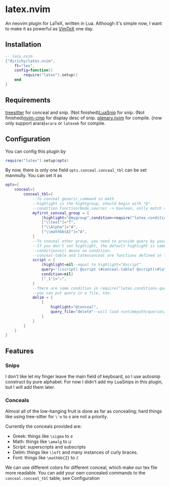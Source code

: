 # latex.nvim

An neovim plugin for LaTeX, written in Lua. 
Although it's simple now, I want to make it as powerful as [VimTeX](https://github.com/lervag/vimtex) one day. 

## Installation

```lua
-- lazy.nvim
{"dirichy/latex.nvim",
    ft="tex",
    config=function()
        require("latex").setup()
    end
}
```

## Requirements

[treesitter](https://github.com/nvim-treesitter/nvim-treesitter) for conceal and snip.
(Not finished)[LuaSnip](https://github.com/L3MON4D3/LuaSnip) for snip.
(Not finished)[nvim-cmp](https://github.com/hrsh7th/nvim-cmp) for display desc of snip.
[plenary.nvim](https://github.com/nvim-lua/plenary.nvim) for compile.
(now only support arara)`arara` or `latexmk` for compile. 

## Configuration

You can config this plugin by
```lua
require("latex").setup(opts)
```
By now, there is only one field `opts.conceal.conceal_tbl` can be set manmully. 
You can set it as 
```lua
opts={
    conceal={
        conceal_tbl={
            --To conceal generic_command in math
            --highlight is the hightgroup, should begin with "@".
            --condition function(Node,source) -> boolean, onlly match afterwards keys when conditon is true. 
            myfirst_conceal_group = {
                {highlight="@mygroup",condition=require("latex.conditions.query").in_math},
                ["\\test"]="T",
                ["\\Alpha"]="A",
                ["\\mathbb{A}"]="A",
            }
            --To conceal other group, you need to provide query by yourself
            --If you don't set highlight, the default highlight is same as group name
            --condition=nil means no condition. 
            --conceal-table and latexconceal are functions defined in latex/conceal/init.lua to do conceal easily. 
            script = {
                {highlight=nil--equal to highlight="@script"
                query='((script) @script (#conceal-table? @script)(#latexconceal! @script "script")',
                condition=nil}
                ["_1"]="₁",
            }
            --There are some condition in require("latex.conditions.query"), and you can set condition mamully. 
            --you can put query in a file, too. 
            delim = {
                {
                    highlight="@conceal",
                    query_file="delete"--will load runtimepath/queries/latex/conceal_delete.scm
                }
            }
        }
    }
}
```
## Features

### Snips

I don't like let my finger leave the main field of keyboard, so I use autosnip construct by pure alphabet. 
For now I didn't add my LuaSnips in this plugin, but I will add them later. 

 ### Conceals
 
 Almost all of the low-hanging fruit is done as far as concealing;
 hard things like using tree-sitter for `\'e` to `é` are not a priority.
 
 Currently the conceals provided are:
 - Greek: things like `\sigma` to `σ`
 - Math: things like `\amalg` to `⨿`
 - Script: superscripts and subscripts
 - Delim: things like `\left` and many instances of curly braces.
 - Font: things like `\mathbb{Z}` to `ℤ`
 
 We can use different colors for different conceal, which make our tex file more readable. 
 You can add your own concealed commands to the `conceal.conceal_tbl` table, see Configuration

<!-- # ### Surrounds
 #
 # Requires [nvim-surround](https://github.com/kylechui/nvim-surround).
 # Provides `add`, `change` and `delete` for commands and environments.
 # With default settings for `nvim-surround`, these are mapped to,
 # for example, `csc` for `c`hange `s`urrounding `c`ommand and
 # `dse` for `d`elete `s`urrounding `e`nvironment.
 #
 # To enable, set `surrounds.enabled` to `true`. -->
